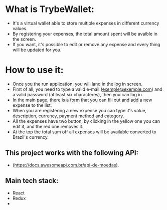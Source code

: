 # What is TrybeWallet:

- It's a virtual wallet able to store multiple expenses in different currency values.
- By registering your expenses, the total amount spent will be avaible in the screen.
- If you want, it's possible to edit or remove any expense and every thing will be updated for you.

# How to use it:

- Once you the run application, you will land in the log in screen.
- First of all, you need to type a valid e-mail (exemple@exemple.com) and a valid password (at least six characteres), then you can log in.
- In the main page, there is a form that you can fill out and add a new expense to the list.
- When you are registering a new expense you can type it's value, description, currency, payment method and category.
- All the expenses have two button, by clicking in the yellow one you can edit it, and the red one removes it.
- At the top the total sum off all expenses will be available converted to Brazil's currency.

## This project works with the following API:

- (https://docs.awesomeapi.com.br/api-de-moedas).

## Main tech stack:

- React
- Redux
- 
